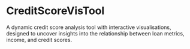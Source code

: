 # CreditScoreVisTool
A dynamic credit score analysis tool with interactive visualisations, designed to uncover insights into the relationship between loan metrics, income, and credit scores.
